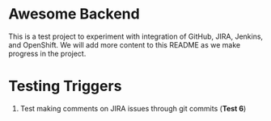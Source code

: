 # Awesome Backend

This is a test project to experiment with integration of GitHub, JIRA, Jenkins, and OpenShift. We will add more content to this README as we make progress in the project.

# Testing Triggers

1. Test making comments on JIRA issues through git commits (**Test 6**)
